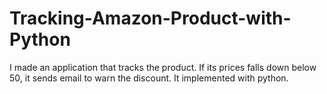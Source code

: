 # Tracking-Amazon-Product-with-Python
I made an application that tracks the product. If its prices falls down below 50, it sends email to warn the discount. It implemented
with python. 

